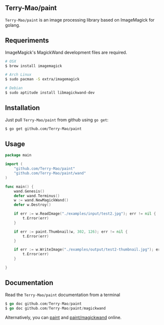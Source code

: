 ## Terry-Mao/paint

`Terry-Mao/paint` is an image processing library based on ImageMagick for golang.

## Requeriments

ImageMagick's MagickWand development files are required.

```sh
# OSX
$ brew install imagemagick

# Arch Linux
$ sudo pacman -S extra/imagemagick

# Debian
$ sudo aptitude install libmagickwand-dev
```

## Installation

Just pull `Terry-Mao/paint` from github using `go get`:

```sh
$ go get github.com/Terry-Mao/paint
```

## Usage

```go
package main

import (
    "github.com/Terry-Mao/paint"
    "github.com/Terry-Mao/paint/wand"
)

func main() {
    wand.Genesis()
    defer wand.Terminus()
    w := wand.NewMagickWand()
    defer w.Destroy()

    if err := w.ReadImage("./examples/input/test2.jpg"); err != nil {
        t.Error(err)
    }

    if err := paint.Thumbnail(w, 302, 126); err != nil {
        t.Error(err)
    }

    if err := w.WriteImage("./examples/output/test2-thumbnail.jpg"); err != nil {
        t.Error(err)
    }

}
```

## Documentation

Read the `Terry-Mao/paint` documentation from a terminal

```go
$ go doc github.com/Terry-Mao/paint
$ go doc github.com/Terry-Mao/paint/magickwand
```

Alternatively, you can [paint](http://go.pkgdoc.org/github.com/Terry-Mao/paint) and [paint/magickwand](http://go.pkgdoc.org/github.com/Terry-Mao/paint/magickwand) online.
